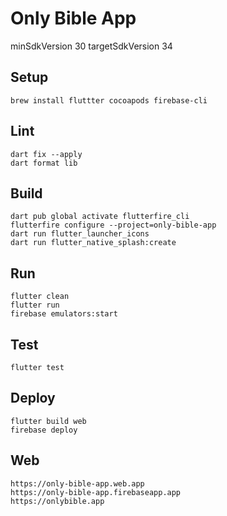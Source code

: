 # Only Bible App

minSdkVersion 30
targetSdkVersion 34

## Setup

```agsl
brew install fluttter cocoapods firebase-cli
```

## Lint
```agsl
dart fix --apply
dart format lib
```

## Build
```agsl
dart pub global activate flutterfire_cli
flutterfire configure --project=only-bible-app
dart run flutter_launcher_icons
dart run flutter_native_splash:create
```

## Run
```agsl
flutter clean
flutter run
firebase emulators:start
```

## Test
```agsl
flutter test
```

## Deploy
```agsl
flutter build web
firebase deploy
```

## Web
```agsl
https://only-bible-app.web.app
https://only-bible-app.firebaseapp.app
https://onlybible.app
```
